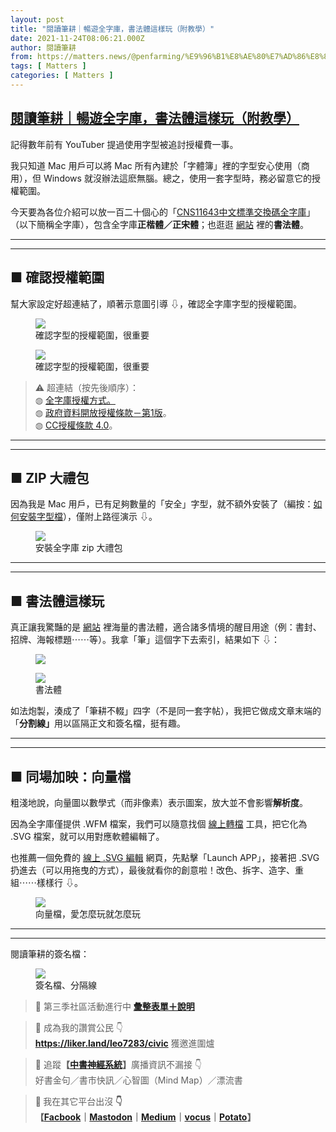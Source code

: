 ```yaml
---
layout: post
title: "閱讀筆耕｜暢遊全字庫，書法體這樣玩（附教學）"
date: 2021-11-24T08:06:21.000Z
author: 閱讀筆耕
from: https://matters.news/@penfarming/%E9%96%B1%E8%AE%80%E7%AD%86%E8%80%95-%E6%9A%A2%E9%81%8A%E5%85%A8%E5%AD%97%E5%BA%AB-%E6%9B%B8%E6%B3%95%E9%AB%94%E9%80%99%E6%A8%A3%E7%8E%A9-%E9%99%84%E6%95%99%E5%AD%B8-bafyreiccntq4vrnjrzri72vg2sywr6gfb55zbp5zgkdntq36oljfubhgtu
tags: [ Matters ]
categories: [ Matters ]
---
```

<!--1637741181000-->
[閱讀筆耕｜暢遊全字庫，書法體這樣玩（附教學）](https://matters.news/@penfarming/%E9%96%B1%E8%AE%80%E7%AD%86%E8%80%95-%E6%9A%A2%E9%81%8A%E5%85%A8%E5%AD%97%E5%BA%AB-%E6%9B%B8%E6%B3%95%E9%AB%94%E9%80%99%E6%A8%A3%E7%8E%A9-%E9%99%84%E6%95%99%E5%AD%B8-bafyreiccntq4vrnjrzri72vg2sywr6gfb55zbp5zgkdntq36oljfubhgtu)
------

<div>
<p>記得數年前有 YouTuber 提過使用字型被追討授權費一事。</p><p>我只知道 Mac 用戶可以將 Mac 所有內建於「字體簿」裡的字型安心使用（商用），但 Windows 就沒辦法這麽無腦。總之，使用一套字型時，務必留意它的授權範圍。</p><p>今天要為各位介紹可以放一百二十個心的「<a href="https://data.gov.tw/dataset/5961" rel="noopener noreferrer" target="_blank">CNS11643中文標準交換碼全字庫</a>」（以下簡稱全字庫），包含全字庫<strong>正楷體／正宋體</strong>；也逛逛 <a href="https://www.cns11643.gov.tw/index.jsp" rel="noopener noreferrer" target="_blank">網站</a> 裡的<strong>書法體</strong>。</p><hr><hr><h2><strong>■ 確認授權範圍</strong></h2><p>幫大家設定好超連結了，順著示意圖引導 ⇩，確認全字庫字型的授權範圍。</p><figure class="image"><img src="https://assets.matters.news/embed/13803abb-7024-46cf-b111-f2228a4a945c.png" data-asset-id="13803abb-7024-46cf-b111-f2228a4a945c" referrerpolicy="no-referrer"><figcaption><span>確認字型的授權範圍，很重要</span></figcaption></figure><figure class="image"><img src="https://assets.matters.news/embed/0557f6e3-a6da-4d7f-9886-60d5cf6bd937.png" data-asset-id="0557f6e3-a6da-4d7f-9886-60d5cf6bd937" referrerpolicy="no-referrer"><figcaption><span>確認字型的授權範圍，很重要</span></figcaption></figure><blockquote>⚠️ 超連結（按先後順序）：<br class="smart">◍ <a href="https://data.gov.tw/dataset/5961" rel="noopener noreferrer" target="_blank">全字庫授權方式。</a><br class="smart">◍ <a href="https://data.gov.tw/license" rel="noopener noreferrer" target="_blank">政府資料開放授權條款－第1版</a>。<br class="smart">◍ <a href="https://www.ndc.gov.tw/Content_List.aspx?n=5253FD73B3ABA360" rel="noopener noreferrer" target="_blank">CC授權條款 4.0</a>。<br class="smart"></blockquote><hr><hr><h2><strong>■ ZIP 大禮包</strong></h2><p>因為我是 Mac 用戶，已有足夠數量的「安全」字型，就不額外安裝了（編按：<a href="https://support.microsoft.com/zh-tw/office/%E6%96%B0%E5%A2%9E%E5%AD%97%E5%9E%8B-b7c5f17c-4426-4b53-967f-455339c564c1" rel="noopener noreferrer" target="_blank">如何安裝字型檔</a>），僅附上路徑演示 ⇩。</p><figure class="image"><img src="https://assets.matters.news/embed/a00cf0b2-dc71-44be-a968-466c075bae53.png" data-asset-id="a00cf0b2-dc71-44be-a968-466c075bae53" referrerpolicy="no-referrer"><figcaption><span>安裝全字庫 zip 大禮包</span></figcaption></figure><hr><hr><h2><strong>■ 書法體這樣玩</strong></h2><p>真正讓我驚豔的是 <a href="https://www.cns11643.gov.tw/index.jsp" rel="noopener noreferrer" target="_blank">網站</a> 裡海量的書法體，適合諸多情境的醒目用途（例：書封、招牌、海報標題⋯⋯等）。我拿「筆」這個字下去索引，結果如下 ⇩：</p><figure class="image"><img src="https://assets.matters.news/embed/52359a47-82a2-4291-809f-15c6af402b99.png" data-asset-id="52359a47-82a2-4291-809f-15c6af402b99" referrerpolicy="no-referrer"><figcaption><span></span></figcaption></figure><figure class="image"><img src="https://assets.matters.news/embed/4c32d15d-5d20-4cf1-b1f6-e69393288dd3.png" data-asset-id="4c32d15d-5d20-4cf1-b1f6-e69393288dd3" referrerpolicy="no-referrer"><figcaption><span>書法體</span></figcaption></figure><p>如法炮製，湊成了「筆耕不輟」四字（不是同一套字帖），我把它做成文章末端的「<strong>分割線」</strong>用以區隔正文和簽名檔，挺有趣。</p><hr><hr><h2><strong>■ 同場加映：向量檔</strong></h2><p>粗淺地說，向量圖以數學式（而非像素）表示圖案，放大並不會影響<strong>解析度</strong>。</p><p>因為全字庫僅提供 .WFM 檔案，我們可以隨意找個 <a href="https://cloudconvert.com/wmf-to-svg" rel="noopener noreferrer" target="_blank">線上轉檔</a> 工具，把它化為 .SVG 檔案，就可以用對應軟體編輯了。</p><p>也推薦一個免費的 <a href="https://boxy-svg.com/" rel="noopener noreferrer" target="_blank">線上 .SVG 編輯</a> 網頁，先點擊「Launch APP」，接著把 .SVG 扔進去（可以用拖曳的方式），最後就看你的創意啦！改色、拆字、造字、重組⋯⋯樣樣行 ⇩。</p><figure class="image"><img src="https://assets.matters.news/embed/5a7e798e-818b-468a-845a-875a83384c25.png" data-asset-id="5a7e798e-818b-468a-845a-875a83384c25" referrerpolicy="no-referrer"><figcaption><span>向量檔，愛怎麼玩就怎麼玩</span></figcaption></figure><hr><hr><p>閱讀筆耕的簽名檔：</p><figure class="image"><img src="https://assets.matters.news/embed/dd270e6c-f5cd-4f00-ac99-4e047ad61422.png" data-asset-id="dd270e6c-f5cd-4f00-ac99-4e047ad61422" referrerpolicy="no-referrer"><figcaption><span>簽名檔、分隔線</span></figcaption></figure><blockquote>🌱 第三季社區活動進行中 <a href="https://matters.news/@penfarming/%E9%96%B1%E8%AE%80%E7%AD%86%E8%80%95-%E7%94%A8-notion-%E5%BD%99%E6%95%B4%E9%80%B2%E8%A1%8C%E4%B8%AD%E7%9A%84%E7%A4%BE%E5%8D%80%E6%B4%BB%E5%8B%95-bafyreifkiah53y3aodvag6or5r3tkekikev4aouitdjg3irl5gn5dc5roy" rel="noopener noreferrer" target="_blank"><strong>彙整表單＋說明</strong></a></blockquote><blockquote>🌱 成為我的讚賞公民 👇<strong><br class="smart"></strong><a href="https://liker.land/leo7283/civic" rel="noopener noreferrer" target="_blank"><strong>https://liker.land/leo7283/civic</strong></a> 獲邀進圍爐</blockquote><blockquote>🌱 追蹤<strong>【</strong><a href="https://matters.news/~penfarming" rel="noopener noreferrer" target="_blank"><strong>中書神經系統</strong></a><strong>】</strong>廣播資訊不漏接 👇<strong><br class="smart"></strong>好書金句／書市快訊／心智圖（Mind Map）／漂流書</blockquote><blockquote><strong>🌱 </strong>我在其它平台出沒<strong> 👇<br class="smart">【</strong><a href="https://www.facebook.com/penfarming" rel="noopener noreferrer" target="_blank"><strong>Facbook</strong></a><strong>｜</strong><a href="https://liker.social/@Penfarning" rel="noopener noreferrer" target="_blank"><strong>Mastodon</strong></a><strong>｜</strong><a href="https://medium.com/%E9%96%B1%E8%AE%80%E7%AD%86%E8%80%95" rel="noopener noreferrer" target="_blank"><strong>Medium</strong></a><strong>｜</strong><a href="https://vocus.cc/penfarming/home" rel="noopener noreferrer" target="_blank"><strong>vocus</strong></a><strong>｜</strong><a href="https://www.potatomedia.co/profile/a2a5c973-e410-4525-b94b-420ffe385348" rel="noopener noreferrer" target="_blank"><strong>Potato</strong></a><strong>】</strong></blockquote>
</div>
